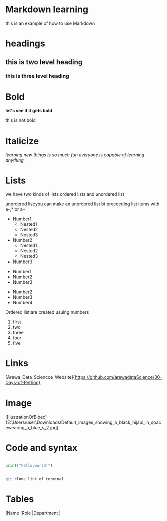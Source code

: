 # Markdown learning
this is an example of how to use Markdown

# headings

## this is two level heading

### this is three level heading

# Bold
**let's see if it gets bold**

this is not bold

# Italicize
_learning new things is so much fun everyone is capable of learning anything._

# Lists
we have two kinds of lists ordered lists and unordered list

unordered list:you can make an unordered list bt preceeding list items with a-,* or a+
- Number1
  - Nested1
  - Nested2
  - Nested3
- Number2
  - Nested1
  - Nested2
  - Nested3
- Number3

* Number1
* Number2
* Number3

+ Number2
+ Number3
+ Number4
  
Ordered list:are created usuing numbers
1. first
2. two
3. three
4. four
5. five

# Links

[Arewa_Data_Sciencce_Website]{https://github.com/arewadataScience/30-Days-of-Python}

# Image
![IlustrationOfBibex]{E:\Users\user\Downloads\Default_images_showing_a_black_hijabi_in_spacewearing_a_blue_s_2.jpg}

# Code and syntax

```python

print("hello,world!")
```
```bash

git clone link of terminal
```
# Tables
|Name    |Role    |Department   |
